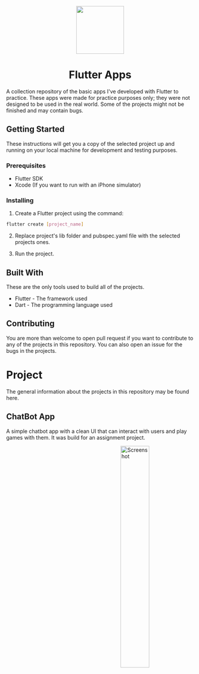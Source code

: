<p align="center">
<img src="https://user-images.githubusercontent.com/37070272/219638474-f7ac2a87-8b4e-4e9c-a916-818b539f2d9f.png" width="128" height="128"/>
<p>
<h1 align="center">
Flutter Apps
</h1>

A collection repository of the basic apps I've developed with Flutter to practice. These apps were made for practice purposes only; they were not designed to be used in the real world. Some of the projects might not be finished and may contain bugs.

## Getting Started

These instructions will get you a copy of the selected project up and running on your local machine for development and testing purposes.

### Prerequisites

- Flutter SDK
- Xcode (If you want to run with an iPhone simulator)

### Installing

1. Create a Flutter project using the command:
```bash
flutter create [project_name]
```
2. Replace project's lib folder and pubspec.yaml file with the selected projects ones.

3. Run the project.

## Built With

These are the only tools used to build all of the projects.

- Flutter - The framework used
- Dart - The programming language used

## Contributing

You are more than welcome to open pull request if you want to contribute to any of the projects in this repository. You can also open an issue for the bugs in the projects.

# Project
The general information about the projects in this repository may be found here.

## ChatBot App 

A simple chatbot app with a clean UI that can interact with users and play games with them. It was build for an assignment project.

<img
  src="https://user-images.githubusercontent.com/37070272/219418761-3185b35d-a292-4885-b274-dac18bc2da77.png"
  width=39%
  alt="Screenshot"
  align="right"
/>
